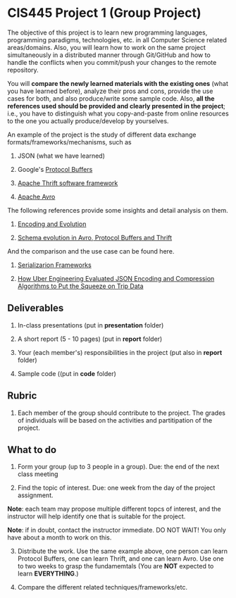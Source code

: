 # CIS445 Project 1 (Group Project)

The objective of this project is to learn new programming languages, programming paradigms, technologies, etc. in all Computer Science related areas/domains. Also, you will learn how to work on the same project simultaneously in a distributed manner through Git/GitHub and how to handle the conflicts when you commit/push your changes to the remote repository.

You will **compare the newly learned materials with the existing ones** (what you have learned before), analyze their pros and cons, provide the use cases for both, and also produce/write some sample code. Also, **all the references used should be provided and clearly presented in the project**; i.e., you have to distinguish what you copy-and-paste from online resources to the one you actually produce/develop by yourselves.

An example of the project is the study of different data exchange formats/frameworks/mechanisms, such as 

1. JSON (what we have learned)

1. Google's [Protocol Buffers](https://developers.google.com/protocol-buffers/)

1. [Apache Thrift software framework](https://thrift.apache.org/)

1. [Apache Avro](https://avro.apache.org/)

The following references provide some insights and detail analysis on them.

1. [Encoding and Evolution](https://www.safaribooksonline.com/library/view/designing-data-intensive-applications/9781491903063/ch04.html)

1. [Schema evolution in Avro, Protocol Buffers and Thrift](https://martin.kleppmann.com/2012/12/05/schema-evolution-in-avro-protocol-buffers-thrift.html)

And the comparison and the use case can be found here.

1. [Serializarion Frameworks](https://ganges.usc.edu/pgroupW/images/a/a9/Serializarion_Framework.pdf)

1. [How Uber Engineering Evaluated JSON Encoding and Compression Algorithms to Put the Squeeze on Trip Data](https://eng.uber.com/trip-data-squeeze/)

## Deliverables

1. In-class presentations (put in **presentation** folder)

1. A short report (5 - 10 pages) (put in **report** folder)

1. Your (each member's) responsibilities in the project (put also in **report** folder)

1. Sample code ((put in **code** folder)

## Rubric

1. Each member of the group should contribute to the project. The grades of individuals will be based on the activities and partitipation of the project.

## What to do

1. Form your group (up to 3 people in a group). Due: the end of the next class meeting

1. Find the topic of interest. Due: one week from the day of the project assignment. 

  **Note**: each team may propose multiple different topcs of interest, and the instructor will help identify one that is suitable for the project.

  **Note**: if in doubt, contact the instructor immediate. DO NOT WAIT! You only have about a month to work on this.
  
3. Distribute the work. Use the same example above, one person can learn Protocol Buffers, one can learn Thrift, and one can learn Avro. Use one to two weeks to grasp the fundamemtals (You are **NOT** expected to learn **EVERYTHING**.)

1. Compare the different related techniques/frameworks/etc.


